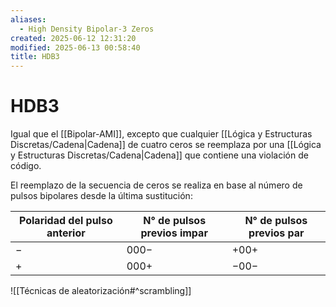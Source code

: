 ```yaml
---
aliases:
  - High Density Bipolar-3 Zeros
created: 2025-06-12 12:31:20
modified: 2025-06-13 00:58:40
title: HDB3
---
```


# HDB3

Igual que el [[Bipolar-AMI]], excepto que cualquier [[Lógica y Estructuras Discretas/Cadena|Cadena]] de cuatro ceros se reemplaza por una [[Lógica y Estructuras Discretas/Cadena|Cadena]] que contiene una violación de código.

El reemplazo de la secuencia de ceros se realiza en base al número de pulsos bipolares desde la última sustitución:

| Polaridad del pulso anterior | N° de pulsos previos impar | N° de pulsos previos par |
| ---------------------------- | -------------------------- | ------------------------ |
| $-$                          | $000-$                     | $+00+$                   |
| $+$                          | $000+$                     | $-00-$                   |

![[Técnicas de aleatorización#^scrambling]]
